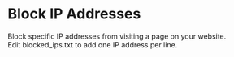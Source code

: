 # Block IP Addresses
Block specific IP addresses from visiting a page on your website.</br>
Edit blocked_ips.txt to add one IP address per line.
